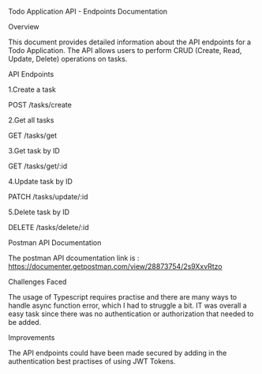 Todo Application API - Endpoints Documentation

Overview

This document provides detailed information about the API endpoints for a Todo Application. The API allows users to perform CRUD (Create, Read, Update, Delete) operations on tasks.

API Endpoints

1.Create a task

POST /tasks/create

2.Get all tasks

GET /tasks/get

3.Get task by ID

GET /tasks/get/:id

4.Update task by ID

PATCH /tasks/update/:id

5.Delete task by ID

DELETE /tasks/delete/:id

Postman API Documentation

The postman API dcoumentation link is : https://documenter.getpostman.com/view/28873754/2s9XxvRtzo

Challenges Faced

The usage of Typescript requires practise and there are many ways to handle async function error, which I had to struggle a bit. IT was overall a easy task since there was no authentication or
authorization that needed to be added.

Improvements

The API endpoints could have been made secured by adding in the authentication best practises of using JWT Tokens.
